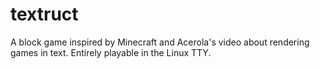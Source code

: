 # textruct
A block game inspired by Minecraft and Acerola's video about rendering games in text. Entirely playable in the Linux TTY.   
